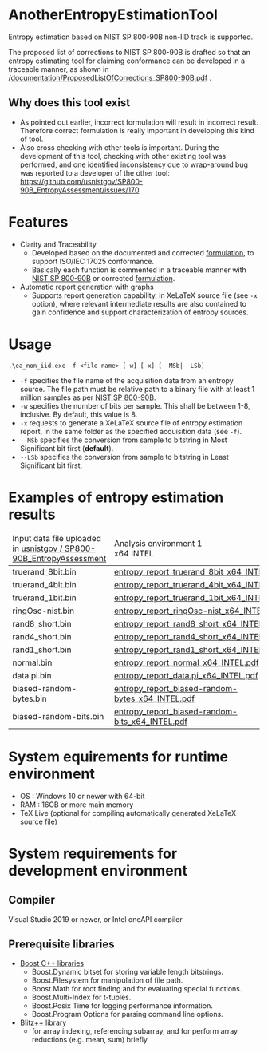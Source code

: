 # AnotherEntropyEstimationTool
Entropy estimation based on NIST SP 800-90B non-IID track is supported.

The proposed list of corrections to NIST SP 800-90B is drafted so that an entropy estimating tool for claiming conformance can be developed in a traceable manner, as shown in [/documentation/ProposedListOfCorrections_SP800-90B.pdf](https://github.com/g-g-sakura/AnotherEntropyEstimationTool/blob/main/documentation/ProposedListOfCorrections_SP800-90B.pdf) .

## Why does this tool exist
- As pointed out earlier, incorrect formulation will result in incorrect result. Therefore correct formulation is really important in developing this kind of tool.
- Also cross checking with other tools is important. 
During the development of this tool, checking with other existing tool was performed, and one identified inconsistency due to wrap-around bug was reported to a developer of the other tool:
https://github.com/usnistgov/SP800-90B_EntropyAssessment/issues/170

# Features
- Clarity and Traceability
  - Developed based on the documented and corrected [formulation](https://github.com/g-g-sakura/AnotherEntropyEstimationTool/blob/main/documentation/ProposedListOfCorrections_SP800-90B.pdf), to support ISO/IEC 17025 conformance.
  - Basically each function is commented in a traceable manner with [NIST SP 800-90B](https://doi.org/10.6028/NIST.SP.800-90B) or corrected [formulation](https://github.com/g-g-sakura/AnotherEntropyEstimationTool/blob/main/documentation/ProposedListOfCorrections_SP800-90B.pdf).
- Automatic report generation with graphs
  - Supports report generation capability, in XeLaTeX source file (see ```-x``` option), where relevant intermediate results are also contained to gain confidence and support characterization of entropy sources.

# Usage
```
.\ea_non_iid.exe -f <file name> [-w] [-x] [--MSb|--LSb]
```

- ```-f``` specifies the file name of the acquisition data from an entropy source.  The file path must be relative path to a binary file with at least 1 million samples as per [NIST SP 800-90B](https://doi.org/10.6028/NIST.SP.800-90B).
- ```-w``` specifies the number of bits per sample.  This shall be between 1-8, inclusive.  By default, this value is 8.
- ```-x``` requests to generate a XeLaTeX source file of entropy estimation report, in the same folder as the specified acquisition data (see ```-f```).
- ```--MSb``` specifies the conversion from sample to bitstring in Most Significant bit first (**default**). 
- ```--LSb``` specifies the conversion from sample to bitstring in Least Significant bit first.

# Examples of entropy estimation results


<table>
  <thead>
    <tr>
      <td>Input data file uploaded in <a href="https://github.com/usnistgov/SP800-90B_EntropyAssessment/tree/master/bin">usnistgov / SP800-90B_EntropyAssessment</a></td>
      <td>Analysis environment 1<br/>x64 INTEL</td>
      <td>Analysis environment 2<br/>x64 AMD</td>
    </tr>
  </thead>
  <tbody>
    <tr>
      <td>truerand_8bit.bin</td>
      <td><a href="https://github.com/g-g-sakura/AnotherEntropyEstimationTool/blob/main/tool_validation_evidence/entropy_report_truerand_8bit_x64_INTEL.pdf">entropy_report_truerand_8bit_x64_INTEL.pdf</a></td>
      <td><a href="https://github.com/g-g-sakura/AnotherEntropyEstimationTool/blob/main/tool_validation_evidence/entropy_report_truerand_8bit_x64_AMD.pdf">entropy_report_truerand_8bit_x64_AMD.pdf</a></td>
    </tr>
    <tr>
      <td>truerand_4bit.bin</td>
      <td><a href="https://github.com/g-g-sakura/AnotherEntropyEstimationTool/blob/main/tool_validation_evidence/entropy_report_truerand_4bit_x64_INTEL.pdf">entropy_report_truerand_4bit_x64_INTEL.pdf</a></td>
      <td><a href="https://github.com/g-g-sakura/AnotherEntropyEstimationTool/blob/main/tool_validation_evidence/entropy_report_truerand_4bit_x64_AMD.pdf">entropy_report_truerand_4bit_x64_AMD.pdf</a></td>
    </tr>
    <tr>
      <td>truerand_1bit.bin</td>
      <td><a href="https://github.com/g-g-sakura/AnotherEntropyEstimationTool/blob/main/tool_validation_evidence/entropy_report_truerand_1bit_x64_INTEL.pdf">entropy_report_truerand_1bit_x64_INTEL.pdf</a></td>
      <td><a href="https://github.com/g-g-sakura/AnotherEntropyEstimationTool/blob/main/tool_validation_evidence/entropy_report_truerand_1bit_x64_AMD.pdf">entropy_report_truerand_1bit_x64_AMD.pdf</a></td>
    </tr>
    <tr>
      <td>ringOsc-nist.bin</td>
      <td><a href="https://github.com/g-g-sakura/AnotherEntropyEstimationTool/blob/main/tool_validation_evidence/entropy_report_ringOsc-nist_x64_INTEL.pdf">entropy_report_ringOsc-nist_x64_INTEL.pdf</a></td>
      <td><a href="https://github.com/g-g-sakura/AnotherEntropyEstimationTool/blob/main/tool_validation_evidence/entropy_report_ringOsc-nist_x64_AMD.pdf">entropy_report_ringOsc-nist_x64_AMD.pdf</a></td>
    </tr>
    <tr>
      <td>rand8_short.bin</td>
      <td><a href="https://github.com/g-g-sakura/AnotherEntropyEstimationTool/blob/main/tool_validation_evidence/entropy_report_rand8_short_x64_INTEL.pdf">entropy_report_rand8_short_x64_INTEL.pdf</a></td>
      <td><a href="https://github.com/g-g-sakura/AnotherEntropyEstimationTool/blob/main/tool_validation_evidence/entropy_report_rand8_short_x64_AMD.pdf">entropy_report_rand8_short_x64_AMD.pdf</a></td>
    </tr>
    <tr>
      <td>rand4_short.bin</td>
      <td><a href="https://github.com/g-g-sakura/AnotherEntropyEstimationTool/blob/main/tool_validation_evidence/entropy_report_rand4_short_x64_INTEL.pdf">entropy_report_rand4_short_x64_INTEL.pdf</a></td>
      <td><a href="https://github.com/g-g-sakura/AnotherEntropyEstimationTool/blob/main/tool_validation_evidence/entropy_report_rand4_short_x64_AMD.pdf">entropy_report_rand4_short_x64_AMD.pdf</a></td>
    </tr>
    <tr>
      <td>rand1_short.bin</td>
      <td><a href="https://github.com/g-g-sakura/AnotherEntropyEstimationTool/blob/main/tool_validation_evidence/entropy_report_rand1_short_x64_INTEL.pdf">entropy_report_rand1_short_x64_INTEL.pdf</a></td>
      <td><a href="https://github.com/g-g-sakura/AnotherEntropyEstimationTool/blob/main/tool_validation_evidence/entropy_report_rand1_short_x64_AMD.pdf">entropy_report_rand1_short_x64_AMD.pdf</a></td>
    </tr>
    <tr>
      <td>normal.bin</td>
      <td><a href="https://github.com/g-g-sakura/AnotherEntropyEstimationTool/blob/main/tool_validation_evidence/entropy_report_normal_x64_INTEL.pdf">entropy_report_normal_x64_INTEL.pdf</a></td>
      <td><a href="https://github.com/g-g-sakura/AnotherEntropyEstimationTool/blob/main/tool_validation_evidence/entropy_report_normal_x64_AMD.pdf">entropy_report_normal_x64_AMD.pdf</a></td>
    </tr>
    <tr>
      <td>data.pi.bin</td>
      <td><a href="https://github.com/g-g-sakura/AnotherEntropyEstimationTool/blob/main/tool_validation_evidence/entropy_report_data.pi_x64_INTEL.pdf">entropy_report_data.pi_x64_INTEL.pdf</a></td>
      <td><a href="https://github.com/g-g-sakura/AnotherEntropyEstimationTool/blob/main/tool_validation_evidence/entropy_report_data.pi_x64_AMD.pdf">entropy_report_data.pi_x64_AMD.pdf</a></td>
    </tr>
    <tr>
      <td>biased-random-bytes.bin</td>
      <td><a href="https://github.com/g-g-sakura/AnotherEntropyEstimationTool/blob/main/tool_validation_evidence/entropy_report_biased-random-bytes_x64_INTEL.pdf">entropy_report_biased-random-bytes_x64_INTEL.pdf</a></td>
      <td><a href="https://github.com/g-g-sakura/AnotherEntropyEstimationTool/blob/main/tool_validation_evidence/entropy_report_biased-random-bytes_x64_AMD.pdf">entropy_report_biased-random-bytes_x64_AMD.pdf</a></td>
    </tr>
    <tr>
      <td>biased-random-bits.bin</td>
      <td><a href="https://github.com/g-g-sakura/AnotherEntropyEstimationTool/blob/main/tool_validation_evidence/entropy_report_biased-random-bits_x64_INTEL.pdf">entropy_report_biased-random-bits_x64_INTEL.pdf</a></td>
      <td><a href="https://github.com/g-g-sakura/AnotherEntropyEstimationTool/blob/main/tool_validation_evidence/entropy_report_biased-random-bits_x64_AMD.pdf">entropy_report_biased-random-bits_x64_AMD.pdf</a></td>
    </tr>
  </tbody>
</table>


# System equirements for runtime environment
- OS : Windows 10 or newer with 64-bit
- RAM : 16GB or more main memory
- TeX Live (optional for compiling automatically generated XeLaTeX source file)

# System requirements for development environment
## Compiler
Visual Studio 2019 or newer, or Intel oneAPI compiler

## Prerequisite libraries
- [Boost C++ libraries](https://www.boost.org/)
  - Boost.Dynamic bitset for storing variable length bitstrings.
  - Boost.Filesystem for manipulation of file path.
  - Boost.Math for root finding and for evaluating special functions.
  - Boost.Multi-Index for t-tuples.
  - Boost.Posix Time for logging performance information.
  - Boost.Program Options for parsing command line options.
- [Blitz++ library](https://github.com/blitzpp/blitz)
  - for array indexing, referencing subarray, and for perform array reductions (e.g. mean, sum) briefly
